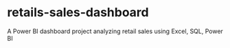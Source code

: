 # retails-sales-dashboard
A Power BI dashboard project analyzing retail sales using Excel, SQL, Power BI
